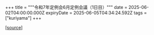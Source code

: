 +++
title = """令和7年定例会6月定例会議（1日目）"""
date = 2025-06-02T04:00:00.000Z
expiryDate = 2025-06-05T04:34:24.592Z
tags = ["kuriyama"]
+++


[[source]](https://www.town.kuriyama.hokkaido.jp/site/gikai/32027.html)
